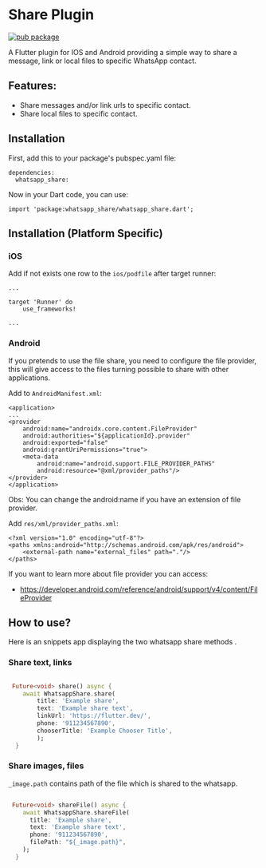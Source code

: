 # Share Plugin

[![pub package](https://img.shields.io/pub/v/whatsapp_share.svg)](https://pub.dartlang.org/packages/flutter_share)


A Flutter plugin for IOS and Android providing a simple way to share a message, link or local files to specific WhatsApp contact.

## Features:

* Share messages and/or link urls to specific contact.
* Share local files to specific contact.


## Installation

First, add this to your package's pubspec.yaml file:
```
dependencies:
  whatsapp_share:
```

Now in your Dart code, you can use:
```
import 'package:whatsapp_share/whatsapp_share.dart';
```
## Installation (Platform Specific)

### iOS

Add if not exists one row to the `ios/podfile` after target runner:

```
...

target 'Runner' do
    use_frameworks!

...
```

### Android

If you pretends to use the file share, you need to configure the file provider, this will give access to the files turning possible to share with other applications.

Add to `AndroidManifest.xml`:

```
<application>
...
<provider
    android:name="androidx.core.content.FileProvider"
    android:authorities="${applicationId}.provider"
    android:exported="false"
    android:grantUriPermissions="true">
    <meta-data
        android:name="android.support.FILE_PROVIDER_PATHS"
        android:resource="@xml/provider_paths"/>
</provider>
</application>
```
Obs: You can change the android:name if you have an extension of file provider.

Add `res/xml/provider_paths.xml`:

```
<?xml version="1.0" encoding="utf-8"?>
<paths xmlns:android="http://schemas.android.com/apk/res/android">
    <external-path name="external_files" path="."/>
</paths>
```

If you want to learn more about file provider you can access: 

  - https://developer.android.com/reference/android/support/v4/content/FileProvider 

## How to use?

Here is an snippets app displaying the two whatsapp share methods .

### Share text, links

```Dart

 Future<void> share() async {
    await WhatsappShare.share(
        title: 'Example share',
        text: 'Example share text',
        linkUrl: 'https://flutter.dev/',
        phone: '911234567890',
        chooserTitle: 'Example Chooser Title',
        );
  }

```

### Share images, files

```_image.path``` contains path of the file which is shared to the whatsapp.

```Dart

 Future<void> shareFile() async {
    await WhatsappShare.shareFile(
      title: 'Example share',
      text: 'Example share text',
      phone: '911234567890',
      filePath: "${_image.path}",
    );
  }

```